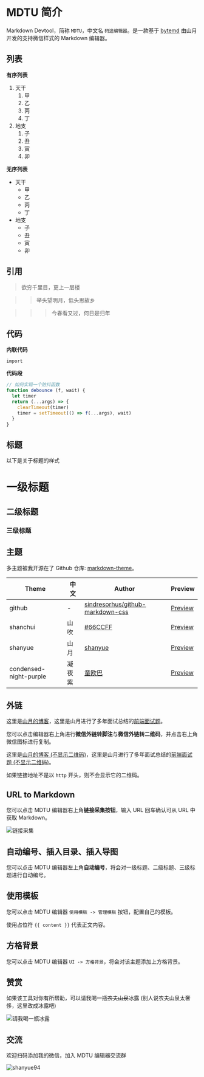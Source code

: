 # MDTU 简介

Markdown Devtool，简称 `MDTU`，中文名 `码途编辑器`。是一款基于 [bytemd](https://github.com/bytedance/bytemd) 由山月开发的支持微信样式的 Markdown 编辑器。

## 列表

**有序列表**

1. 天干
    1. 甲
    1. 乙
    1. 丙
    1. 丁
1. 地支
    1. 子
    1. 丑
    1. 寅
    1. 卯

**无序列表**

+ 天干
    + 甲
    + 乙
    + 丙
    + 丁
+ 地支
    + 子
    + 丑
    + 寅
    + 卯

## 引用

> 欲穷千里目，更上一层楼

>> 举头望明月，低头思故乡

>>> 今春看又过，何日是归年

## 代码

**内联代码**

`import`

**代码段**

``` js
// 如何实现一个防抖函数
function debounce (f, wait) {
  let timer
  return (...args) => {
    clearTimeout(timer)
    timer = setTimeout(() => f(...args), wait)
  }
}
```

## 标题

以下是关于标题的样式

# 一级标题

## 二级标题

### 三级标题


## 主题

多主题被我开源在了 Github 仓库: [markdown-theme](https://github.com/shfshanyue/markdown-theme)。

| Theme | 中文 | Author | Preview |
| --- | --- | --- | --- |
| github | \- | [sindresorhus/github-markdown-css](https://github.com/sindresorhus/github-markdown-css) | [Preview](https://markdown-theme.vercel.app/#github) |
| shanchui | 山吹 | [#66CCFF](https://github.com/elyhg) | [Preview](https://markdown-theme.vercel.app/#shanchui) |
| shanyue | 山月 | [shanyue](https://github.com/shfshanyue) | [Preview](https://npm.devtool.tech/lodash) |
| condensed-night-purple | 凝夜紫 | [童欧巴](https://github.com/Geekhyt) | [Preview](https://markdown-theme.vercel.app/#condensed-night-purple) |

## 外链

这里是[山月的博客](https://shanyue.tech)，这里是山月进行了多年面试总结的[前端面试题](https://q.shanyue.tech)。

您可以点击编辑器右上角进行**微信外链转脚注**与**微信外链转二维码**，并点击右上角微信图标进行复制。

这里是[山月的博客 (不显示二维码)](shanyue.tech)，这里是山月进行了多年面试总结的[前端面试题 (不显示二维码)](q.shanyue.tech)。

如果链接地址不是以 `http` 开头，则不会显示它的二维码。

## URL to Markdown

您可以点击 MDTU 编辑器右上角**链接采集按钮**，输入 URL 回车确认可从 URL 中获取 Markdown。

![链接采集](https://p3-juejin.byteimg.com/tos-cn-i-k3u1fbpfcp/23487fbd375e42c8b1ac6410c89fb656~tplv-k3u1fbpfcp-watermark.image)

## 自动编号、插入目录、插入导图

您可以点击 MDTU 编辑器左上角**自动编号**，将会对一级标题、二级标题、三级标题进行自动编号。

## 使用模板

您可以点击 MDTU 编辑器 `使用模板 -> 管理模板` 按钮，配置自己的模板。

使用占位符 `{{ content }}` 代表正文内容。

## 方格背景

您可以点击 MDTU 编辑器 `UI -> 方格背景`，将会对该主题添加上方格背景。

## 赞赏

如果该工具对你有所帮助，可以请我喝一瓶~~农夫山泉~~冰露 (别人说农夫山泉太奢侈，这里改成冰露吧)

![请我喝一瓶冰露](https://p1-juejin.byteimg.com/tos-cn-i-k3u1fbpfcp/263bac43ead842bab0efbf6a431f4e32~tplv-k3u1fbpfcp-watermark.image)

## 交流

欢迎扫码添加我的微信，加入 MDTU 编辑器交流群

![shanyue94](https://shanyue.tech/wechat.jpeg)
